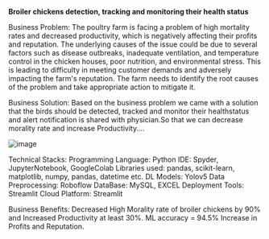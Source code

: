 **Broiler chickens detection, tracking and monitoring their health status**

Business Problem: 
The poultry farm is facing a problem of high mortality rates and decreased productivity, which is negatively affecting their profits and reputation. The underlying causes of the issue could be due to several factors such as disease outbreaks, inadequate ventilation, and temperature control in the chicken houses, poor nutrition, and environmental stress. This is leading to difficulty in meeting customer demands and adversely impacting the farm's reputation. The farm needs to identify the root causes of the problem and take appropriate action to mitigate it.

Business Solution:  Based on the business problem we came with a solution that the birds should be detected, tracked and monitor their healthstatus and alert notification is shared with physician.So that we can decrease morality rate and increase Productivity….

![image](https://user-images.githubusercontent.com/107097836/231646707-8065fbbf-297c-4bd1-b249-eba078af5d3f.png)

Technical Stacks:
Programming Language: Python
IDE: Spyder, JupyterNotebook, GoogleColab
Libraries used: pandas, scikit-learn, matplotlib, numpy, pandas, datetime etc.
DL Models: Yolov5
Data Preprocessing: Roboflow
DataBase: MySQL, EXCEL
Deployment Tools: Streamlit
Cloud Platform: Streamlit

Business Benefits:
Decreased High Morality rate of broiler chickens by 90% and Increased Productivity at least 30%.
ML accuracy = 94.5%
Increase in Profits and Reputation.
